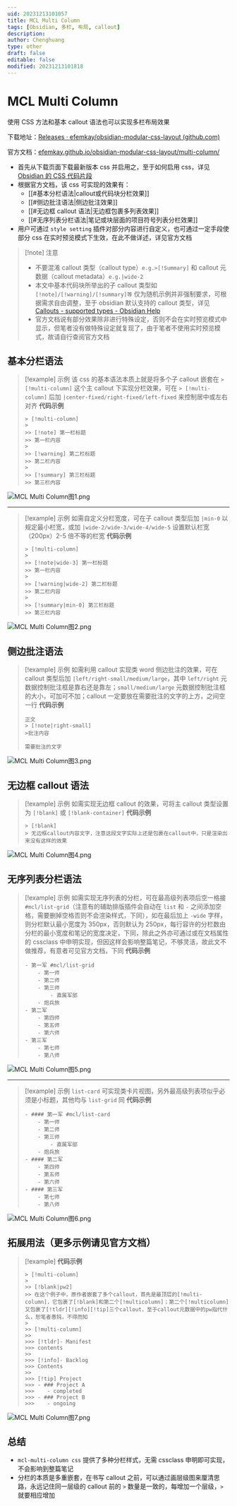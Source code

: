 ```yaml
---
uid: 20231213101057
title: MCL Multi Column
tags: [Obsidian, 多栏, 布局, callout]
description: 
author: Chenghuang
type: other
draft: false
editable: false
modified: 20231213101818
---
```


# MCL Multi Column

使用 CSS 方法和基本 callout 语法也可以实现多栏布局效果

下载地址：[Releases · efemkay/obsidian-modular-css-layout (github.com)](https://github.com/efemkay/obsidian-modular-css-layout/releases)

官方文档：[efemkay.github.io/obsidian-modular-css-layout/multi-column/](https://efemkay.github.io/obsidian-modular-css-layout/multi-column/)

- 首先从下载页面下载最新版本 css 并启用之，至于如何启用 css，详见 [Obsidian 的 CSS 代码片段]( https://pkmer.cn/show/20230329145845 )
- 根据官方文档，该 css 可实现的效果有：
    - [[#基本分栏语法|callout或代码块分栏效果]]
    - [[#侧边批注语法|侧边批注效果]]
    - [[#无边框 callout 语法|无边框包裹多列表效果]]
    - [[#无序列表分栏语法|笔记或块层面的项目符号列表分栏效果]]
- 用户可通过 `style setting` 插件对部分内容进行自定义，也可通过一定手段使部分 css 在实时预览模式下生效，在此不做详述，详见官方文档

>[!note] 注意
> - 不要混淆 callout 类型（callout type）`e.g.>[!Summary]` 和 callout 元数据（callout metadata）`e.g.|wide-2`
> - 本文中基本代码块所举出的子 callout 类型如 `[!note]/[!warning]/[!summary]等` 仅为随机示例并非强制要求，可根据需求自由调整，至于 obsidian 默认支持的 callout 类型，详见 [Callouts - supported types - Obsidian Help](https://help.obsidian.md/Editing+and+formatting/Callouts#Supported%20types)
> - 官方文档说有部分效果除非进行特殊设定，否则不会在实时预览模式中显示，但笔者没有做特殊设定就复现了，由于笔者不使用实时预览模式，故请自行查阅官方文档

## 基本分栏语法

> [!example] 示例
> 该 css 的基本语法本质上就是将多个子 callout 嵌套在 `> [!multi-column]` 这个主 callout 下实现分栏效果，可在 `> [!multi-column]` 后加 `|center-fixed/right-fixed/left-fixed` 来控制居中或左右对齐
>**代码示例**
>
> ```
>> [!multi-column]
>>
>>> [!note] 第一栏标题
>>> 第一栏内容
>>
>>> [!warning] 第二栏标题
>>> 第二栏内容
>>
>>> [!summary] 第三栏标题
>>> 第三栏内容
>```

![MCL Multi Column图1.png](https://cdn.pkmer.cn/images/MCL%20Multi%20Column%E5%9B%BE1.png!pkmer)

---

> [!example] 示例
> 如需自定义分栏宽度，可在子 callout 类型后加 `|min-0` 以规定最小栏宽，或加 `|wide-2/wide-3/wide-4/wide-5` 设置默认栏宽（200px）2-5 倍不等的栏宽
> **代码示例**
>
>```
>> [!multi-column]
>>
>>> [!note|wide-3] 第一栏标题
>>> 第一栏内容
>>
>>> [!warning|wide-2] 第二栏标题
>>> 第二栏内容
>>
>>> [!summary|min-0] 第三栏标题
>>> 第三栏内容
>```

![MCL Multi Column图2.png](https://cdn.pkmer.cn/images/MCL%20Multi%20Column%E5%9B%BE2.png!pkmer)

## 侧边批注语法

>[!example] 示例
>如需利用 callout 实现类 word 侧边批注的效果，可在 callout 类型后加 `|left/right-small/medium/large`，其中 `left/right` 元数据控制批注框是靠右还是靠左；`small/medium/large` 元数据控制批注框的大小，可加可不加；callout 一定要放在需要批注的文字的上方，之间空一行
> **代码示例**
>
>```
> 正文
>> [!note|right-small]
>>批注内容
>
> 需要批注的文字
> ```

![MCL Multi Column图3.png](https://cdn.pkmer.cn/images/MCL%20Multi%20Column%E5%9B%BE3.png!pkmer)

## 无边框 callout 语法

>[!example] 示例
>如需实现无边框 callout 的效果，可将主 callout 类型设置为 `[!blank]` 或 `[!blank-container]`
> **代码示例**
>
>```
>> [!blank]
>> 无边框callout内容文字，注意这段文字实际上还是包裹在callout中，只是渲染出来没有这样的效果
>```

![MCL Multi Column图4.png](https://cdn.pkmer.cn/images/MCL%20Multi%20Column%E5%9B%BE4.png!pkmer)

## 无序列表分栏语法

>[!example] 示例
>如需实现无序列表的分栏，可在最高级列表项后空一格接 `#mcl/list-grid`（注意有的辅助排版插件会自动在 `list` 和 `-` 之间添加空格，需要删掉空格否则不会渲染样式，下同），如在最后加上 `-wide` 字样，则分栏默认最小宽度为 350px，否则默认为 250px，每行容许的分栏数由分栏的最小宽度和笔记的宽度决定，下同，除此之外亦可通过或在文档属性的 cssclass 中申明实现，但因这样会影响整篇笔记，不够灵活，故此文不做推荐，有意者可见官方文档，下同
> **代码示例**
>
>```
>- 第一军 #mcl/list-grid
>     - 第一师
>     - 第二师
>     - 第三师
>         - 直属军部
>     - 炮兵旅
> - 第二军
>     - 第四师
>     - 第五师
>     - 第六师
> - 第三军
>     - 第七师
>     - 第八师
>```

![MCL Multi Column图5.png](https://cdn.pkmer.cn/images/MCL%20Multi%20Column%E5%9B%BE5.png!pkmer)

---

>[!example] 示例
>`list-card` 可实现类卡片视图，另外最高级列表项似乎必须是小标题，其他均与 `list-grid` 同
> **代码示例**
>
>```
> - #### 第一军 #mcl/list-card
>     - 第一师
>     - 第二师
>     - 第三师
>         - 直属军部
>     - 炮兵旅
> - #### 第二军
>     - 第四师
>     - 第五师
>     - 第六师
> - #### 第三军
>     - 第七师
>     - 第八师
>```

![MCL Multi Column图6.png](https://cdn.pkmer.cn/images/MCL%20Multi%20Column%E5%9B%BE6.png!pkmer)

## 拓展用法（更多示例请见官方文档）

>[!example]
>**代码示例**
>
>```
>> [!multi-column]
>>
>>> [!blank|pw2]
>>> 在这个例子中，原作者嵌套了多个callout，首先是最顶层的[!multi-column]，它包裹了[!blank]和第二个[!multicolumn]；第二个[!multicolumn]又包裹了[!tldr][!info][!tip]三个callout，至于callout元数据中的pw指代什么，恕笔者愚钝，不得而知
>>
>>> [!multi-column]
>>>
>>>> [!tldr]- Manifest
>>>> contents
>>>
>>>> [!info]- Backlog
>>>> Contents
>>>
>>>> [!tip] Project
>>>> - ### Project A
>>>> 	- completed
>>>> - ### Project B
>>>> 	- ongoing
> ```

![MCL Multi Column图7.png](https://cdn.pkmer.cn/images/MCL%20Multi%20Column%E5%9B%BE7.png!pkmer)

## 总结

- `mcl-multi-column css` 提供了多种分栏样式，无需 cssclass 申明即可实现，不会影响到整篇笔记
- 分栏的本质是多重嵌套，在书写 callout 之前，可以通过画层级图来厘清思路，永远记住同一层级的 callout 前的 `>` 数量是一致的，每增加一个层级，`>` 就要相应增加